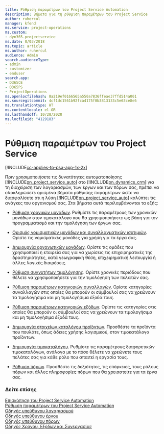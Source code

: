 ```yaml
---
title: Ρύθμιση παραμέτρων του Project Service Automation
description: Βήματα για τη ρύθμιση παραμέτρων του Project Service
author: ruhercul
manager: kfend
ms.service: project-operations
ms.custom:
- dyn365-projectservice
ms.date: 8/03/2018
ms.topic: article
ms.author: ruhercul
audience: Admin
search.audienceType:
- admin
- customizer
- enduser
search.app:
- D365CE
- D365PS
- ProjectOperations
ms.openlocfilehash: 8a219ef0166565a550a7836ffeae37ffd514a001
ms.sourcegitcommit: 4cf1dc1561b92fca4175f0b3813133c5e63ce8e6
ms.translationtype: HT
ms.contentlocale: el-GR
ms.lasthandoff: 10/28/2020
ms.locfileid: "4129183"
---
```

# <a name="configure-project-service"></a>Ρύθμιση παραμέτρων του Project Service

[!INCLUDE[cc-applies-to-psa-app-1x-2x](../includes/cc-applies-to-psa-app-1x-2x.md)]

Πριν χρησιμοποιήσετε τις δυνατότητες αυτοματοποίησης [!INCLUDE[pn_project_service_auto](../includes/pn-project-service-auto.md)] στο [!INCLUDE[pn_dynamics_crm](../includes/pn-dynamics-crm.md)] για τη διαχείριση των λογαριασμών, των έργων και των πόρων σας, πρέπει να ολοκληρώσετε ορισμένα βήματα ρύθμισης παραμέτρων ώστε να διασφαλίσετε ότι η λύση [!INCLUDE[pn_project_service_auto](../includes/pn-project-service-auto.md)] καλύπτει τις ανάγκες του οργανισμού σας. Στα βήματα αυτά περιλαμβάνονται τα εξής:  
  
-   [Ρύθμιση χρονικών μονάδων](../psa/set-up-time-units.md). Ρυθμίστε τις παραμέτρους των χρονικών μονάδων στον τιμοκατάλογο που θα χρησιμοποιήσετε ως βάση για τον προγραμματισμό και την τιμολόγηση των έργων σας.  
  
-   [Ορισμός νομισματικών μονάδων και συναλλαγματικών ισοτιμιών](../psa/set-up-currencies-exchange-rates.md). Ορίστε τις νομισματικές μονάδες για χρήση για τα έργα σας.  
  
-   [Δημιουργία οργανωτικών μονάδων](../psa/create-organizational-units.md). Ορίστε τις ομάδες που χρησιμοποιεί η εταιρεία σας για να χωρίσεις τις επιχειρηματικές της δραστηριότητες, κατά γεωγραφική θέση, επιχειρηματική λειτουργία ή άλλες λογικές διαιρέσεις.  
  
-   [Ρύθμιση συχνοτήτων τιμολόγησης](../psa/set-up-invoice-frequencies.md). Ορίστε χρονικές περιόδους που θέλετε να χρησιμοποιήσετε για την τιμολόγηση των πελατών σας.  
  
-   [Ρύθμιση παραμέτρων κατηγοριών συναλλαγών](../psa/configure-transaction-categories.md). Ορίστε κατηγορίες συναλλαγών στις οποίες θα μπορούν οι σύμβουλοί σας να χρεώνουν τα τιμολογήσιμα και μη τιμολογήσιμα έξοδά τους.  
  
-   [Ρύθμιση παραμέτρων κατηγοριών εξόδων](../psa/configure-expense-categories.md). Ορίστε τις κατηγορίες στις οποίες θα μπορούν οι σύμβουλοί σας να χρεώνουν τα τιμολογήσιμα και μη τιμολογήσιμα έξοδά τους.  
  
-   [Δημιουργία στοιχείων καταλόγου προϊόντων](../psa/create-product-catalog-items.md). Προσθέστε τα προϊόντα που πουλάτε, όπως άδειες χρήσης λογισμικού, στον τιμοκατάλογο προϊόντων.  
  
-   [Δημιουργία τιμοκαταλόγου](../psa/create-price-list.md). Ρυθμίστε τις παραμέτρους διαφορετικών τιμοκαταλόγων, ανάλογα με το πόσο θέλετε να χρεώνετε τους πελάτες σας για κάθε ρόλο που απαιτεί η εργασία τους.  
  
-   [Ρύθμιση πόρων](../psa/set-up-resources.md). Προσθέστε τις δεξιότητες, τις επάρκειες, τους ρόλους πόρων και άλλες πληροφορίες πόρων που θα χρειαστείτε για τα έργα σας.  
  
### <a name="see-also"></a>Δείτε επίσης  
 [Επισκόπηση του Project Service Automation](../psa/overview.md)   
 [Ρύθμιση παραμέτρων του Project Service Automation](../psa/configure.md)   
 [Οδηγός υπεύθυνου λογαριασμού](../psa/account-manager-guide.md)   
 [Οδηγός υπεύθυνου έργου](../psa/project-manager-guide.md)   
 [Οδηγός υπεύθυνου πόρων](../psa/resource-manager-guide.md)   
 [Οδηγός Χρόνου, Εξόδων και Συνεργασίας](../psa/time-expense-collaboration-guide.md)
